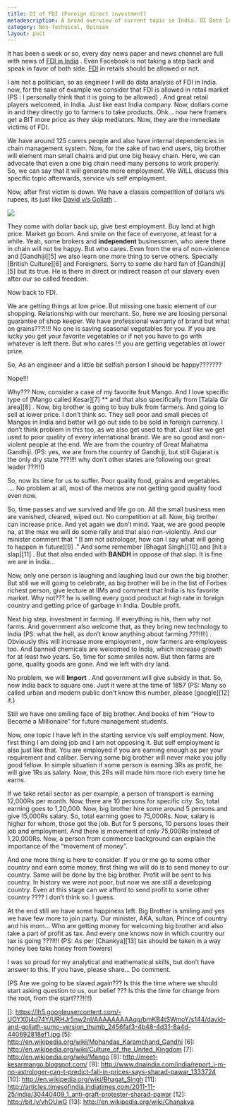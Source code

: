 ```yaml
---
title: DI of FDI (Foreign direct investment)
metadescription: A broad overview of current topic in India. DI Data Interpretation of FDI Foreign direct investment.
category: Non-Technical, Opinion
layout: post
---
```


It has been a week or so, every day news paper and news channel are full with news of [FDI in India][1] . Even Facebook is not taking a step back and speak in favor of both side. [FDI][2] in retails should be allowed or not.

I am not a politician, so as engineer I will do data analysis of FDI in India. now, for the sake of example we consider that FDI is allowed in retail market (PS : I personally think that it is going to be allowed) . And great retail players welcomed, in India. Just like east India company. Now, dollars come in and they directly go to farmers to take products. Ohk… now here framers get a BIT more price as they skip mediators. Now, they are the immediate victims of FDI.

We have around 125 corers people and also have internal dependencies in chain management system. Now, for the sake of two end users, big brother will element man small chains and put one big heavy chain. Here, we can advocate that even a one big chain need many persons to work properly. So, we can say that it will generate more employment. We WILL discuss this specific topic afterwards, service v/s self employment.

Now, after first victim is down. We have a classis competition of dollars v/s rupees, its just like [David v/s Goliath][3] .
<!--excerpt-->
![](https://lh5.googleusercontent.com/-UOYX0j4d74Y/URHJr5nw2nI/AAAAAAAAAqg/bmKB4tSWmoY/s144/david-and-goliath-sumo-version_thumb_2456faf3-4b48-4d31-8a4d-440692818ef1.jpg)


They come with dollar back up, give best employment. Buy land at high price. Market go boom. And smile on the face of everyone, at least for a while. Yeah, some brokers and **independent** businessmen, who were there in chain will not be happy. But who cares. Even from the era of non-violence and [Gandhiji][5] we also learn one more thing to serve others. Specially [British Culture][6] and Foreigners. Sorry to some die hard fan of [Gandhiji][5] but its true. He is there in direct or indirect reason of our slavery even after our so called freedom.

Now back to FDI.

We are getting things at low price. But missing one basic element of our shopping. Relationship with our merchant. So, here we are loosing personal guarantee of shop keeper. We have professional warranty of brand but what on grains???!!!! No one is saving seasonal vegetables for you. If you are lucky you get your favorite vegetables or if not you have to go with whatever is left there. But who cares !!! you are getting vegetables at lower prize.

So, As an engineer and a little bit selfish person I should be happy???????

Nope!!!

Why??? Now, consider a case of my favorite fruit Mango. And I love specific type of [Mango called Kesar][7] ** and that also specifically from [Talala Gir area][8] . Now, big brother is going to buy bulk from farmers. And going to sell at lower price. I don’t think so. They sell poor and small pieces of Mangos in India and better will go out side to be sold in foreign currency. I don’t think problem in this too, as we also get used to that. Just like we get used to poor quality of every international brand. We are so good and non-violent people at the end. We are from the country of Great Mahatma Gandhiji. (PS: yes, we are from the country of Gandhiji, but still Gujarat is the only dry state ???!!!! why don’t other states are following our great leader ???!!!)

So, now its time for us to suffer. Poor quality food, grains and vegetables. …. No problem at all, most of the metros are not getting good quality food even now.

So, time passes and we survived and life go on. All the small business men are vanished, cleared, wiped out. No competition at all. Now, big brother can increase price. And yet again we don’t mind. Yaar, we are good people na, at the max we will do some rally and that also non-violently. And our minister comment that “ [I am not astrologer, how can I say what will going to happen in future][9] .” And some remember [Bhagat Singh][10] and [hit a slap][11] . But that also ended with **BANDH** in oppose of that slap. It is fine we are in India…

Now, only one person is laughing and laughing laud our own the big brother. But still we will going to celebrate, as big brother will be in the list of Forbes richest person, give lecture at IIMs and comment that India is his favorite market. Why not??? he is selling every good product at high rate in foreign country and getting price of garbage in India. Double profit.

Next big step, investment in farming. If everything is his, then why not farms. And government also welcome that, as they bring new technology to India (PS: what the hell, as don’t know anything about farming ???!!!!) . Obviously this will increase more employment , now farmers are employees too. And banned chemicals are welcomed to India, which increase growth for at least two years. So, time for some smiles now. But then farms are gone, quality goods are gone. And we left with dry land.

No problem, we will **Import** . And government will give subsidy in that. So, now India back to square one. Just it were at the time of 1857 (PS: Many so called urban and modern public don’t know this number, please [google][12] it.)

Still we have one smiling face of big brother. And books of him “How to Become a Millionaire” for future management students.

Now, one topic I have left in the starting service v/s self employment. Now, first thing I am doing job and I am not opposing it. But self employment is also just like that. You are employed if you are earning enough as per your requirement and caliber. Serving some big brother will never make you jolly good fellow. In simple situation if some person is earning 3Rs as profit, he will give 1Rs as salary. Now, this 2Rs will made him more rich every time he earns.

If we take retail sector as per example, a person of transport is earning 12,000Rs per month. Now, there are 10 persons for specific city. So, total earning goes to 1,20,000. Now, big brother hire some around 5 persons and give 15,000Rs salary. So, total earning goes to 75,000Rs. Now, salary is higher for whom, those got the job. But for 5 persons, 10 persons loses their job and employment. And there is movement of only 75,000Rs instead of 1,20,000Rs. Now, a person from commerce background can explain the importance of the “movement of money”.

And one more thing is here to consider. If you or me go to some other country and earn some money, first thing we will do is to send money to our country. Same will be done by the big brother. Profit will be sent to his country. In history we were not poor, but now we are still a developing country. Even at this stage can we afford to send profit to some other country ???? I don’t think so. I guess.

At the end still we have some happiness left. Big Brother is smiling and yes we have few more to join party. Our minister, AKA, sultan, Prince of country and his mom… Who are getting money for welcoming big brother and also take a part of profit as tax. And every one knows now in which country our tax is going ???!!!! (PS: As per [Chankya][13] tax should be taken in a way honey bee take honey from flowers)

I was so proud for my analytical and mathematical skills, but don’t have answer to this. If you have, please share… Do comment.

(PS Are we going to be slaved again??? Is this the time where we should start asking question to us, our belief ??? Is this the time for change from the root, from the start???!!!!)

 [1]: http://bit.ly/s18yeT
 [2]: http://en.wikipedia.org/wiki/Foreign_direct_investment
 [3]: http://en.wikipedia.org/wiki/Goliath
 []: https://lh5.googleusercontent.com/-UOYX0j4d74Y/URHJr5nw2nI/AAAAAAAAAqg/bmKB4tSWmoY/s144/david-and-goliath-sumo-version_thumb_2456faf3-4b48-4d31-8a4d-440692818ef1.jpg
 [5]: http://en.wikipedia.org/wiki/Mohandas_Karamchand_Gandhi
 [6]: http://en.wikipedia.org/wiki/Culture_of_the_United_Kingdom
 [7]: http://en.wikipedia.org/wiki/Mango
 [8]: http://meet-kesarmango.blogspot.com/
 [9]: http://www.dnaindia.com/india/report_i-m-no-astrologer-can-t-predict-fall-in-prices-says-sharad-pawar_1333724
 [10]: http://en.wikipedia.org/wiki/Bhagat_Singh
 [11]: http://articles.timesofindia.indiatimes.com/2011-11-25/india/30440409_1_anti-graft-protester-sharad-pawar
 [12]: http://bit.ly/vhOUwG
 [13]: http://en.wikipedia.org/wiki/Chanakya